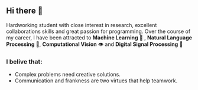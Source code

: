 ## Hi there :vulcan_salute:


 Hardworking student with close interest in research, excellent collaborations skills and great passion for programming. Over the course of my career, I have been attracted to **Machine Learning** :robot: , **Natural Language Processing** :speech_balloon:, **Computational Vision** 	:eye: and **Digital Signal Processing** :satellite:

### I belive that:

* Complex problems need creative solutions.
* Communication and frankness are two virtues that help teamwork.

<!--
**PlugInRichi/pluginrichi** is a ✨ _special_ ✨ repository because its `README.md` (this file) appears on your GitHub profile.

Here are some ideas to get you started:

- 🔭 I’m currently working on ...
- 🌱 I’m currently learning ...
- 👯 I’m looking to collaborate on ...
- 🤔 I’m looking for help with ...
- 💬 Ask me about ...
- 📫 How to reach me: ...
- 😄 Pronouns: ...
- ⚡ Fun fact: ...
-->

